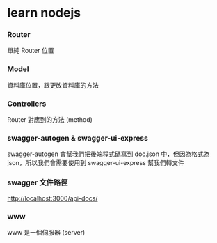 # learn nodejs

### Router

單純 Router 位置

### Model

資料庫位置，跟更改資料庫的方法

### Controllers

Router 對應到的方法 (method)

### swagger-autogen & swagger-ui-express

swagger-autogen 會幫我們把後端程式碼寫到 doc.json 中，但因為格式為 json，所以我們會需要使用到 swagger-ui-express 幫我們轉文件

### swagger 文件路徑

[http://localhost:3000/api-docs/](http://localhost:3000/api-docs/)

### www

www 是一個伺服器 (server)
